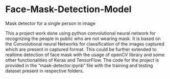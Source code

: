 # Face-Mask-Detection-Model
Mask detector for a single person in image

This a project work done using python convolutional neural network for recognizing the people in public who are not wearing mask.
It is based on the Convolutional neural Networks for classification of the images captured which are present in captured format. This could be further extended to realtime detection of face mask with the usage of openCV library and some other functionalities of Keras and TensorFlow. The code for the project is provided in the “mask-detector.ipynb” file with the training and testing dataset present in respective folders.
